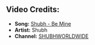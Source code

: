 ## Video Credits:
- **Song:** [Shubh - Be Mine](https://youtu.be/QfRHgmEGfvw)
- **Artist:** Shubh
- **Channel:** [SHUBHWORLDWIDE](https://www.youtube.com/@SHUBHWORLDWIDE)